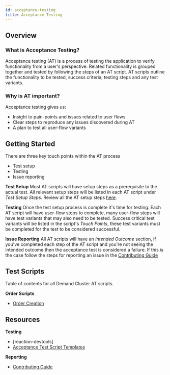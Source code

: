 ```yaml
---
id: acceptance-testing
title: Acceptance Testing
---
```


## Overview

### What is Acceptance Testing?

Acceptance testing (AT) is a process of testing the application to verify functionality from a user's perspective. Related functionality is grouped together and tested by following the steps of an AT script. AT scripts outline the functionality to be tested, success criteria, testing steps and any test variants.

### Why is AT important?

Acceptance testing gives us:
- Insight to pain-points and issues related to user flows
- Clear steps to reproduce any issues discovered during AT
- A plan to test all user-flow variants

## Getting Started
There are three key touch points within the AT process
- Test setup
- Testing
- Issue reporting

**Test Setup**
Most AT scripts will have setup steps as a prerequisite to the actual test. All relevant setup steps will be listed in each AT script under _Test Setup Steps_. Review all the AT setup steps [here](test-setup.md).

**Testing**
Once the test setup process is complete it's time for testing. Each AT script will have user-flow steps to complete, many user-flow steps will have test variants that may also need to be tested. Success critical test variants will be listed in the script's _Touch Points_, these test variants must be completed for the test to be considered successful.

**Issue Reporting**
All AT scripts will have an _Intended Outcome_ section, if you've completed each step of the AT script and you're not seeing the intended outcome then the acceptance test is considered a failure. If this is the case follow the steps for reporting an issue in the [Contributing Guide](https://docs.demandcluster.com/reaction-docs/trunk/contributing-to-reaction#step-2-find-or-open-an-issue)

## Test Scripts
Table of contents for all Demand Cluster AT scripts.

**Order Scripts**
- [Order Creation](order-creation.md)

<!--
 - [Order Fulfillment](scripts/order-fulfillment.md)
 - [Order Canceling](scripts/order-canceling.md)
 - [Order Refunding](scripts/order-refunding.md)
-->

## Resources
**Testing**
- [reaction-devtools]
- [Acceptance Test Script Templates](script-template)

**Reporting**
- [Contributing Guide](contributing-to-reaction)
